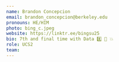 ```yaml
---
name: Brandon Concepcion
email: brandon_concepcion@berkeley.edu
pronouns: HE/HIM
photo: bing_c.jpeg
website: https://linktr.ee/bingsu25
bio: 7th and final time with Data 8️⃣ 🤝 💥
role: UCS2
team: 
---
```

